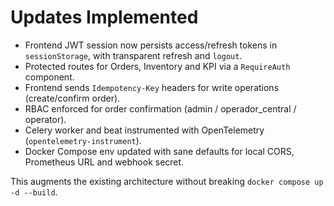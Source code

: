 # Updates Implemented

- Frontend JWT session now persists access/refresh tokens in `sessionStorage`, with transparent refresh and `logout`.
- Protected routes for Orders, Inventory and KPI via a `RequireAuth` component.
- Frontend sends `Idempotency-Key` headers for write operations (create/confirm order).
- RBAC enforced for order confirmation (admin / operador_central / operator).
- Celery worker and beat instrumented with OpenTelemetry (`opentelemetry-instrument`).
- Docker Compose env updated with sane defaults for local CORS, Prometheus URL and webhook secret.

This augments the existing architecture without breaking `docker compose up -d --build`.

